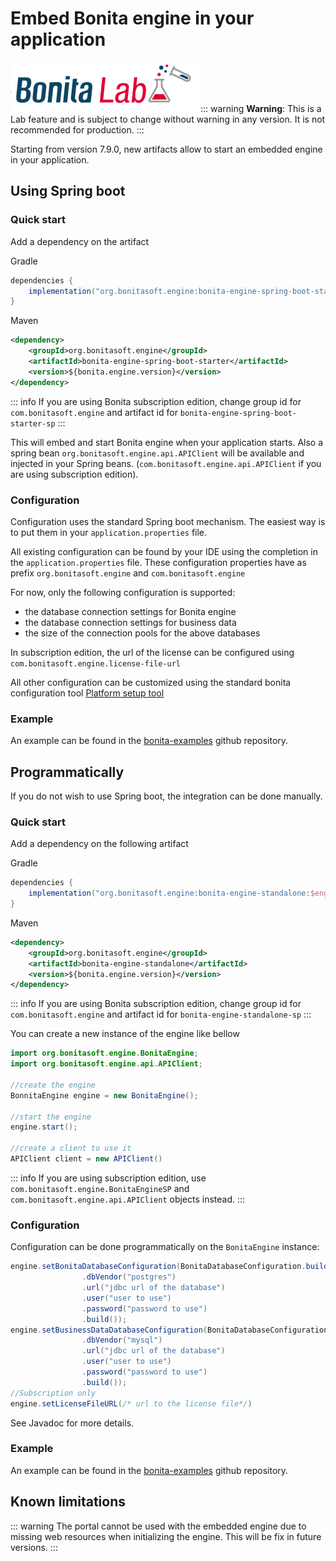 # Embed Bonita engine in your application

![](images/bonita-lab.png)
::: warning
**Warning**: This is a Lab feature and is subject to change without warning in any version. It is not recommended for production.
:::


Starting from version 7.9.0, new artifacts allow to start an embedded engine in your application.

## Using Spring boot

### Quick start

Add a dependency on the artifact 

Gradle
```groovy
dependencies {
    implementation("org.bonitasoft.engine:bonita-engine-spring-boot-starter:$engineVersion")
}
```

Maven
```xml
<dependency>
    <groupId>org.bonitasoft.engine</groupId>
    <artifactId>bonita-engine-spring-boot-starter</artifactId>
    <version>${bonita.engine.version}</version>
</dependency>
```

::: info
If you are using Bonita subscription edition, change group id for `com.bonitasoft.engine` and artifact id for `bonita-engine-spring-boot-starter-sp`
:::

This will embed and start Bonita engine when your application starts. Also a spring bean `org.bonitasoft.engine.api.APIClient` will be available and injected in your Spring beans. (`com.bonitasoft.engine.api.APIClient` if you are using subscription edition).


### Configuration

Configuration uses the standard Spring boot mechanism. The easiest way is to put them in your `application.properties` file.

All existing configuration can be found by your IDE using the completion in the `application.properties` file.
These configuration properties have as prefix `org.bonitasoft.engine` and `com.bonitasoft.engine`

For now, only the following configuration is supported:
 * the database connection settings for Bonita engine
 * the database connection settings for business data
 * the size of the connection pools for the above databases

In subscription edition, the url of the license can be configured using `com.bonitasoft.engine.license-file-url`

All other configuration can be customized using the standard bonita configuration tool [Platform setup tool](BonitaBPM_platform_setup.md)

### Example

An example can be found in the [bonita-examples](https://github.com/bonitasoft/bonita-examples/tree/master/bonita-loan-request-application) github repository.

## Programmatically

If you do not wish to use Spring boot, the integration can be done manually.

### Quick start

Add a dependency on the following artifact 

Gradle
```groovy
dependencies {
    implementation("org.bonitasoft.engine:bonita-engine-standalone:$engineVersion")
}
```

Maven
```xml
<dependency>
    <groupId>org.bonitasoft.engine</groupId>
    <artifactId>bonita-engine-standalone</artifactId>
    <version>${bonita.engine.version}</version>
</dependency>
```
::: info
If you are using Bonita subscription edition, change group id for `com.bonitasoft.engine` and artifact id for `bonita-engine-standalone-sp`
:::

You can create a new instance of the engine like bellow
```java
import org.bonitasoft.engine.BonitaEngine;
import org.bonitasoft.engine.api.APIClient;

//create the engine
BonnitaEngine engine = new BonitaEngine();

//start the engine
engine.start();

//create a client to use it
APIClient client = new APIClient()
```

::: info
If you are using subscription edition, use `com.bonitasoft.engine.BonitaEngineSP` and `com.bonitasoft.engine.api.APIClient` objects instead.
:::

### Configuration

Configuration can be done programmatically on the `BonitaEngine` instance:

```java
engine.setBonitaDatabaseConfiguration(BonitaDatabaseConfiguration.builder()
                .dbVendor("postgres")
                .url("jdbc url of the database")
                .user("user to use")
                .password("password to use")
                .build());
engine.setBusinessDataDatabaseConfiguration(BonitaDatabaseConfiguration.builder()
                .dbVendor("mysql")
                .url("jdbc url of the database")
                .user("user to use")
                .password("password to use")
                .build());
//Subscription only  
engine.setLicenseFileURL(/* url to the license file*/)
```

See Javadoc for more details.


### Example

An example can be found in the [bonita-examples](https://github.com/bonitasoft/bonita-examples/tree/master/embedded-engine-example) github repository.


## Known limitations

::: warning
The portal cannot be used with the embedded engine due to missing web resources when initializing the engine. This will be fix in future versions.
:::
